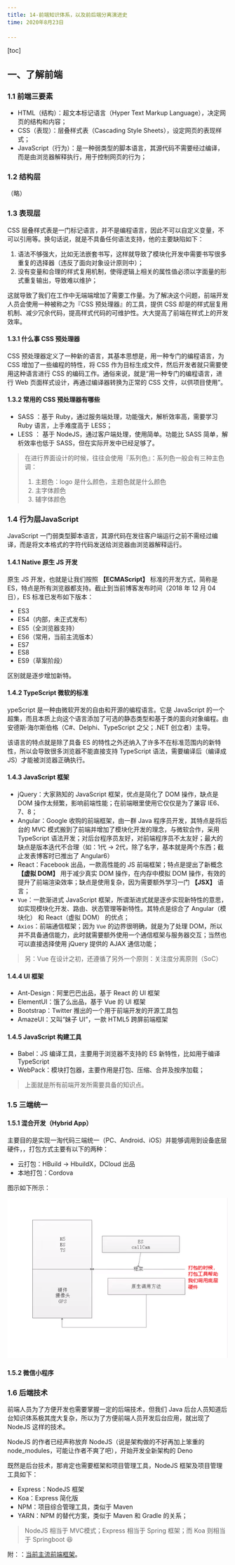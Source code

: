 ```yaml
---
title: 14-前端知识体系，以及前后端分离演进史
time: 2020年8月23日

---
```


[toc]

## 一、了解前端

### 1.1 前端三要素

- HTML（结构）：超文本标记语言（Hyper Text Markup Language），决定网页的结构和内容；
- CSS（表现）：层叠样式表（Cascading Style Sheets），设定网页的表现样式；
- JavaScript（行为）：是一种弱类型的脚本语言，其源代码不需要经过编译，而是由浏览器解释执行，用于控制网页的行为；

### 1.2 结构层

（略）

### 1.3 表现层

CSS 层叠样式表是一门标记语言，并不是编程语言，因此不可以自定义变量，不可以引用等。换句话说，就是不具备任何语法支持，他的主要缺陷如下：

1. 语法不够强大，比如无法嵌套书写，这样就导致了模块化开发中需要书写很多重复的选择器（违反了面向对象设计原则中）；
2. 没有变量和合理的样式复用机制，使得逻辑上相关的属性值必须以字面量的形式重复输出，导致难以维护；

这就导致了我们在工作中无端端增加了需要工作量。为了解决这个问题，前端开发人员会使用一种被称之为『CSS 预处理器』的工具，提供 CSS 却是的样式层复用机制、减少冗余代码，提高样式代码的可维护性。大大提高了前端在样式上的开发效率。

#### 1.3.1 什么事 CSS 预处理器

CSS 预处理器定义了一种新的语言，其基本思想是，用一种专门的编程语言，为 CSS 增加了一些编程的特性，将 CSS 作为目标生成文件，然后开发者就只需要使用这种语言进行 CSS 的编码工作。通俗来说，就是“用一种专门的编程语言，进行 Web 页面样式设计，再通过编译器转换为正常的 CSS 文件，以供项目使用”。

#### 1.3.2 常用的 CSS 预处理器有哪些

- SASS ：基于 Ruby，通过服务端处理，功能强大，解析效率高，需要学习 Ruby 语言，上手难度高于 LESS；
- LESS ： 基于 NodeJS，通过客户端处理，使用简单。功能比 SASS 简单，解析效率也低于 SASS，但在实际开发中已经足够了。

> 在进行界面设计的时候，往往会使用『系列色』：系列色一般会有三种主色调：
>
> 1. 主题色：logo 是什么颜色，主题色就是什么颜色
> 2. 主字体颜色
> 3. 辅字体颜色

### 1.4 行为层JavaScript 

JavaScript 一门弱类型脚本语言，其源代码在发往客户端运行之前不需经过编译，而是将文本格式的字符代码发送给浏览器由浏览器解释运行。

#### 1.4.1 Native 原生 JS 开发

原生 JS 开发，也就是让我们按照 **【ECMAScript】** 标准的开发方式，简称是 ES，特点是所有浏览器都支持。截止到当前博客发布时间（2018 年 12 月 04 日），ES 标准已发布如下版本：

- ES3
- ES4（内部，未正式发布）
- ES5（全浏览器支持）
- ES6（常用，当前主流版本）
- ES7
- ES8
- ES9（草案阶段）

区别就是逐步增加新特。

#### 1.4.2 TypeScript 微软的标准

ypeScript 是一种由微软开发的自由和开源的编程语言。它是 JavaScript 的一个超集，而且本质上向这个语言添加了可选的静态类型和基于类的面向对象编程。由安德斯·海尔斯伯格（C#、Delphi、TypeScript 之父；.NET 创立者）主导。

该语言的特点就是除了具备 ES 的特性之外还纳入了许多不在标准范围内的新特性，所以会导致很多浏览器不能直接支持 TypeScript 语法，需要编译后（编译成 JS）才能被浏览器正确执行。

#### 1.4.3 JavaScript 框架

- jQuery：大家熟知的 JavaScript 框架，优点是简化了 DOM 操作，缺点是 DOM 操作太频繁，影响前端性能；在前端眼里使用它仅仅是为了兼容 IE6、7、8；
- Angular：Google 收购的前端框架，由一群 Java 程序员开发，其特点是将后台的 MVC 模式搬到了前端并增加了模块化开发的理念，与微软合作，采用 TypeScript 语法开发；对后台程序员友好，对前端程序员不太友好；最大的缺点是版本迭代不合理（如：1代 -> 2代，除了名字，基本就是两个东西；截止发表博客时已推出了 Angular6）
- React：Facebook 出品，一款高性能的 JS 前端框架；特点是提出了新概念 **【虚拟 DOM】** 用于减少真实 DOM 操作，在内存中模拟 DOM 操作，有效的提升了前端渲染效率；缺点是使用复杂，因为需要额外学习一门 **【JSX】** 语言；
- `Vue`：一款渐进式 JavaScript 框架，所谓渐进式就是逐步实现新特性的意思，如实现模块化开发、路由、状态管理等新特性。其特点是综合了 Angular（模块化） 和 React（虚拟 DOM） 的优点；
- `Axios`：前端通信框架；因为 `Vue` 的边界很明确，就是为了处理 DOM，所以并不具备通信能力，此时就需要额外使用一个通信框架与服务器交互；当然也可以直接选择使用 jQuery 提供的 AJAX 通信功能；

> 另：Vue 在设计之初，还遵循了另外一个原则：关注度分离原则（SoC）

#### 1.4.4 UI 框架

- Ant-Design：阿里巴巴出品，基于 React 的 UI 框架
- ElementUI：饿了么出品，基于 Vue 的 UI 框架
- Bootstrap：Twitter 推出的一个用于前端开发的开源工具包
- AmazeUI：又叫“妹子 UI”，一款 HTML5 跨屏前端框架

#### 1.4.5 JavaScript 构建工具

- Babel：JS 编译工具，主要用于浏览器不支持的 ES 新特性，比如用于编译 TypeScript
- WebPack：模块打包器，主要作用是打包、压缩、合并及按序加载；

> 上面就是所有前端开发所需要具备的知识点。

### 1.5 三端统一

#### 1.5.1 混合开发（Hybrid App）

主要目的是实现一淘代码三端统一（PC、Android、iOS）并能够调用到设备底层硬件，，打包方式主要有以下的两种：

- 云打包：HBuild -> HbuildX，DCloud 出品
- 本地打包：Cordova

图示如下所示：

![image-20200823200924683](14-前端知识体系，以及前后端分离演进史.assets/image-20200823200924683.png)

#### 1.5.2 微信小程序

### 1.6 后端技术

前端人员为了方便开发也需要掌握一定的后端技术，但我们 Java 后台人员知道后台知识体系极其庞大复杂，所以为了方便前端人员开发后台应用，就出现了 NodeJS 这样的技术。

NodeJS 的作者已经声称放弃 NodeJS（说是架构做的不好再加上笨重的 node_modules，可能让作者不爽了吧），开始开发全新架构的 Deno

既然是后台技术，那肯定也需要框架和项目管理工具，NodeJS 框架及项目管理工具如下：

- Express：NodeJS 框架
- Koa：Express 简化版
- NPM：项目综合管理工具，类似于 Maven
- YARN：NPM 的替代方案，类似于 Maven 和 Gradle 的关系；

> NodeJS 相当于 MVC模式；Express 相当于 Spring 框架；而 Koa 则相当于 Springboot :laughing:



附：：[当前主流前端框架](https://funtl.com/zh/vue-prepare/#%E9%99%84%EF%BC%9A%E5%BD%93%E5%89%8D%E4%B8%BB%E6%B5%81%E5%89%8D%E7%AB%AF%E6%A1%86%E6%9E%B6)。



